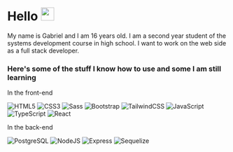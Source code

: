 # Hello <img src="https://media.giphy.com/media/hvRJCLFzcasrR4ia7z/giphy.gif" width="30"> 

My name is Gabriel and I am 16 years old. I am a second year student of the systems development course in high school. I want to work on the web side as a full stack developer.

### Here's some of the stuff I know how to use and some I am still learning

In the front-end

![HTML5](https://img.shields.io/badge/-HTML5-232323?style=flat&labelColor=E34F26&logo=html5&logoColor=ffffff)
![CSS3](https://img.shields.io/badge/-CSS3-232323?style=flat&labelColor=1572B6&logo=css3&logoColor=ffffff)
![Sass](https://img.shields.io/badge/-Sass-232323?style=flat&labelColor=CC6699&logo=sass&logoColor=ffffff)
![Bootstrap](https://img.shields.io/badge/-Bootstrap-232323?style=flat&labelColor=7952B3&logo=bootstrap&logoColor=ffffff)
![TailwindCSS](https://img.shields.io/badge/-Tailwind-232323?style=flat&labelColor=06B6D4&logo=tailwindcss&logoColor=ffffff)
![JavaScript](https://img.shields.io/badge/-JavaScript-232323?style=flat&labelColor=000000&logo=javascript&logoColor=F7DF1E)
![TypeScript](https://img.shields.io/badge/-TypeScript-232323?style=flat&labelColor=000000&logo=typescript&logoColor=3178C6)
![React](https://img.shields.io/badge/-React-232323?style=flat&labelColor=61DAFB&logo=react&logoColor=000000)

In the back-end

![PostgreSQL](https://img.shields.io/badge/-PostgreSQL-232323?style=flat&labelColor=4169E1&logo=postgresql&logoColor=ffffff)
![NodeJS](https://img.shields.io/badge/-NodeJS-232323?style=flat&labelColor=000000&logo=node.js&logoColor=52B0E7)
![Express](https://img.shields.io/badge/-Express-232323?style=flat&labelColor=000000&logo=express&logoColor=ffffff)
![Sequelize](https://img.shields.io/badge/-Sequelize-232323?style=flat&labelColor=000000&logo=sequelize&logoColor=52B0E7)

